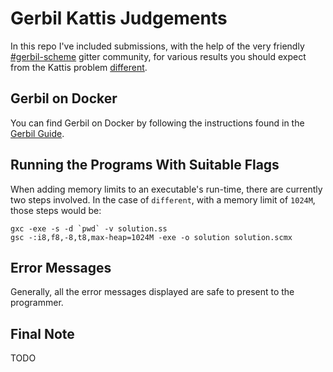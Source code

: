 # Gerbil Kattis Judgements

In this repo I've included submissions, with the help of the very friendly [#gerbil-scheme](https://gitter.im/gerbil-scheme/community) gitter community, for various results you should expect from the Kattis problem [different](https://open.kattis.com/problems/different).

## Gerbil on Docker
You can find Gerbil on Docker by following the instructions found in the [Gerbil Guide](https://cons.io/guide/#skip-the-install-get-started-on-docker).

## Running the Programs With Suitable Flags
When adding memory limits to an executable's run-time, there are currently two steps involved. In the case of `different`, with a memory limit of `1024M`, those steps would be:

~~~
gxc -exe -s -d `pwd` -v solution.ss
gsc -:i8,f8,-8,t8,max-heap=1024M -exe -o solution solution.scmx
~~~

## Error Messages
Generally, all the error messages displayed are safe to present to the programmer.

## Final Note
TODO